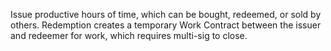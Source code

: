 Issue productive hours of time, which can be bought, redeemed, or sold by others. Redemption creates a temporary Work Contract between the issuer and redeemer for work, which requires multi-sig to close.
